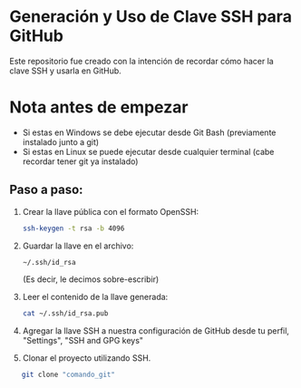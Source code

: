 
# Generación y Uso de Clave SSH para GitHub

Este repositorio fue creado con la intención de recordar cómo hacer la clave SSH y usarla en GitHub.

# Nota antes de empezar

- Si estas en Windows se debe ejecutar desde Git Bash (previamente instalado junto a git)
- Si estas en Linux se puede ejecutar desde cualquier terminal (cabe recordar tener git ya instalado)

## Paso a paso:

1. Crear la llave pública con el formato OpenSSH:
   ```sh
   ssh-keygen -t rsa -b 4096
   ```

2. Guardar la llave en el archivo:
   ```sh
   ~/.ssh/id_rsa
   ```
   (Es decir, le decimos sobre-escribir)

3. Leer el contenido de la llave generada:
   ```sh
   cat ~/.ssh/id_rsa.pub
   ```

4. Agregar la llave SSH a nuestra configuración de GitHub desde tu perfil, "Settings", "SSH and GPG keys"

5. Clonar el proyecto utilizando SSH.
```sh
   git clone "comando_git"
   ```